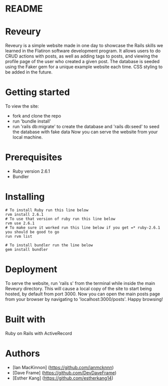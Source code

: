 # README

# Reveury

Reveury is a simple website made in one day to showcase the Rails skills we learned in the Flatiron software development program. It allows users to do CRUD actions with posts, as well as adding tags to posts, and viewing the profile page of the user who created a given post. The database is seeded using the Faker gem for a unique example website each time. CSS styling to be added in the future. 

# Getting started

To view the site:
* fork and clone the repo
* run 'bundle install'
* run 'rails db:migrate' to create the database and 'rails db:seed' to seed the database with fake data
Now you can serve the website from your local machine.

# Prerequisites

* Ruby version 2.6.1
* Bundler

# Installing
```
# To install Ruby run this line below
rvm install 2.6.1
# To use that version of ruby run this line below
rvm use 2.6.1
# To make sure it worked run this line below if you get =* ruby-2.6.1 you should be good to go
run rvm list 
```
```
# To install bundler run the line below
gem install bundler
```

# Deployment

To serve the website, run 'rails s' from the terminal while inside the main Reveury directory. This will cause a local copy of the site to start being hosted, by default from port 3000. Now you can open the main posts page from your browser by navigating to 'localhost:3000/posts'. Happy browsing!

# Built with
Ruby on Rails with ActiveRecord

# Authors
* [Ian MacKinnon] (https://github.com/ianmcknnn)
* [Dave Frame] (https://github.com/DevDaveFrame)
* [Esther Kang] (https://github.com/estherkang14)

